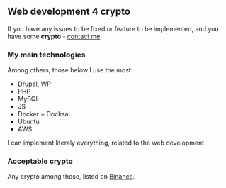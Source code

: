## Web development 4 crypto

If you have any issues to be fixed or feature to be implemented, and you have some **crypto** - [contact me](mailto:drupal2crypto@ukr.net).

### My main technologies

Among others, those below I use the most:

- Drupal, WP
- PHP
- MySQL
- JS
- Docker + Docksal
- Ubuntu
- AWS

I can implement literaly everything, related to the web development.

### Acceptable crypto

Any crypto among those, listed on [Binance](https://www.binance.com/).
